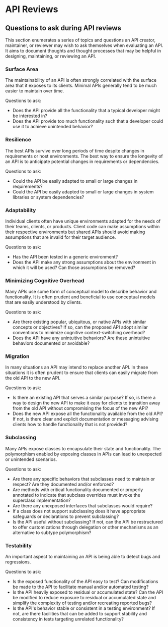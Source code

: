 # API Reviews

## Questions to ask during API reviews

This section enumerates a series of topics and questions an API creator, maintainer, or reviewer may wish to
ask themselves when evaluating an API. It aims to document thoughts and thought processes that may be helpful
in designing, maintaining, or reviewing an API.

### Surface Area

The maintainability of an API is often strongly correlated with the surface area that
it exposes to its clients. Minimal APIs generally tend to be much easier to maintain over time.

Questions to ask:

* Does the API provide all the functionality that a typical developer might be interested in?
* Does the API provide too much functionality such that a developer could use it to achieve unintended behavior?

### Resilience
The best APIs survive over long periods of time despite changes in requirements or host environments.
The best way to ensure the longevity of an API is to anticipate potential changes in requirements or dependencies.

Questions to ask:

* Could the API be easily adapted to small or large changes in requirements?
* Could the API be easily adapted to small or large changes in system libraries or system dependencies?

### Adaptability
Individual clients often have unique environments adapted for the needs of their teams, clients, or products.
Client code can make assumptions within their respective environments but shared APIs should avoid making
assumptions that are invalid for their target audience.

Questions to ask:

* Has the API been tested in a generic environment?
* Does the API make any strong assumptions about the environment in which it will be used? Can those assumptions be removed?

### Minimizing Cognitive Overhead

Many APIs use some form of conceptual model to describe behavior and functionality. It is often prudent and
beneficial to use conceptual models that are easily understood by clients.

Questions to ask:

* Are there existing popular, ubiquitous, or native APIs with similar concepts or objectives? If so, can the proposed API adopt similar conventions to minimize cognitive context-switching overhead?
* Does the API have any unintuitive behaviors? Are these unintuitive behaviors documented or avoidable?

### Migration

In many situations an API may intend to replace another API. In these situations it is often prudent to ensure that clients can easily migrate from the old API to the new API.

Questions to ask:
* Is there an existing API that serves a similar purpose? If so, is there a way to design the new API to make it easy for clients to transition away from the old API without compromising the focus of the new API?
* Does the new API expose all the functionality available from the old API? If not, is there clear and explicit documentation or messaging advising clients how to handle functionality that is not provided?

### Subclassing

Many APIs expose classes to encapsulate their state and functionality. The polymorphism enabled by exposing classes in APIs can lead to unexpected or unintended scenarios.

Questions to ask:

* Are there any specific behaviors that subclasses need to maintain or respect? Are they documented and/or enforced?
* Are methods with critical functionality documented or properly annotated to indicate that subclass overrides must invoke the superclass implementation?
* Are there any unexposed interfaces that subclasses would require?
* If a class does not support subclassing does it have appropriate safeguards or declarations to prevent subclassing?
* Is the API useful without subclassing? If not, can the API be restructured to offer customizations through delegation or other mechanisms as an alternative to subtype polymorphism?

### Testability

An important aspect to maintaining an API is being able to detect bugs and regressions.

Questions to ask:

* Is the exposed functionality of the API easy to test? Can modifications be made to the API to facilitate manual and/or automated testing?
* Is the API heavily exposed to residual or accumulated state? Can the API be modified to reduce exposure to residual or accumulated state and simplify the complexity of testing and/or recreating reported bugs?
* Is the API's behavior stable or consistent in a testing environment? If not, are there facilities that can be added to support stability and consistency in tests targeting unrelated functionality?
